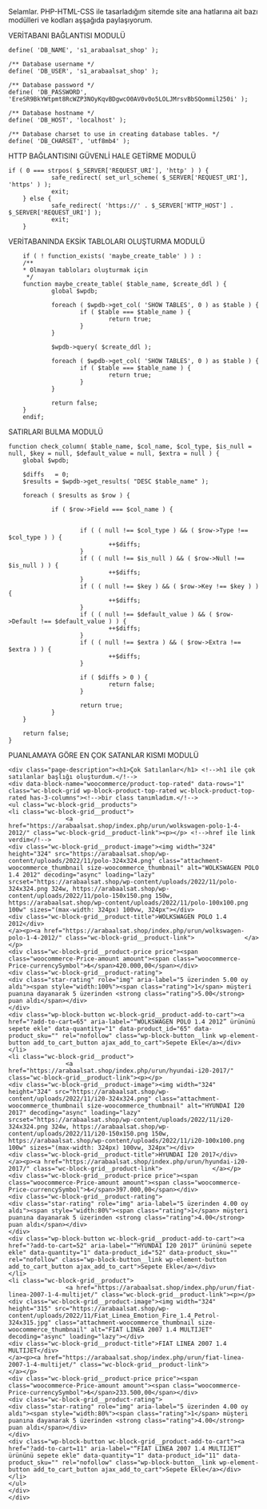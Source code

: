Selamlar. PHP-HTML-CSS ile tasarladığım sitemde site ana hatlarına ait bazı modülleri ve kodları aşşağıda paylaşıyorum.


VERİTABANI BAĞLANTISI MODULÜ


	define( 'DB_NAME', 's1_arabaalsat_shop' );

	/** Database username */
	define( 'DB_USER', 's1_arabaalsat_shop' );

	/** Database password */
	define( 'DB_PASSWORD', 'EreSR9BkYWtpmt8RcWZP3NOyKqvBDgwcO0AV0v0o5LOLJMrsvBbSQommil250i' );

	/** Database hostname */
	define( 'DB_HOST', 'localhost' );

	/** Database charset to use in creating database tables. */
	define( 'DB_CHARSET', 'utf8mb4' );





HTTP BAĞLANTISINI GÜVENLİ HALE GETİRME MODULÜ

	if ( 0 === strpos( $_SERVER['REQUEST_URI'], 'http' ) ) {
                safe_redirect( set_url_scheme( $_SERVER['REQUEST_URI'], 'https' ) );
                exit;
        } else {
                safe_redirect( 'https://' . $_SERVER['HTTP_HOST'] . $_SERVER['REQUEST_URI'] );
                exit;
        }
       
       
       
       
VERİTABANINDA EKSİK TABLOLARI OLUŞTURMA MODULÜ

		if ( ! function_exists( 'maybe_create_table' ) ) :
        /**
		* Olmayan tabloları oluşturmak için
         */
        function maybe_create_table( $table_name, $create_ddl ) {
                global $wpdb;

                foreach ( $wpdb->get_col( 'SHOW TABLES', 0 ) as $table ) {
                        if ( $table === $table_name ) {
                                return true;
                        }
                }

                $wpdb->query( $create_ddl );

                foreach ( $wpdb->get_col( 'SHOW TABLES', 0 ) as $table ) {
                        if ( $table === $table_name ) {
                                return true;
                        }
                }

                return false;
        }
		endif;




SATIRLARI BULMA MODULÜ

	function check_column( $table_name, $col_name, $col_type, $is_null = null, $key = null, $default_value = null, $extra = null ) {
        global $wpdb;

        $diffs   = 0;
        $results = $wpdb->get_results( "DESC $table_name" );

        foreach ( $results as $row ) {

                if ( $row->Field === $col_name ) {


                        if ( ( null !== $col_type ) && ( $row->Type !== $col_type ) ) {
                                ++$diffs;
                        }
                        if ( ( null !== $is_null ) && ( $row->Null !== $is_null ) ) {
                                ++$diffs;
                        }
                        if ( ( null !== $key ) && ( $row->Key !== $key ) ) {
                                ++$diffs;
                        }
                        if ( ( null !== $default_value ) && ( $row->Default !== $default_value ) ) {
                                ++$diffs;
                        }
                        if ( ( null !== $extra ) && ( $row->Extra !== $extra ) ) {
                                ++$diffs;
                        }

                        if ( $diffs > 0 ) {
                                return false;
                        }

                        return true;
                }
        }

        return false;
	}
	
	
PUANLAMAYA GÖRE EN ÇOK SATANLAR KISMI MODULÜ


	<div class="page-description"><h1>Çok Satılanlar</h1> <!-->h1 ile çok satılanlar başlığı oluşturdum.</!-->
	<div data-block-name="woocommerce/product-top-rated" data-rows="1" class="wc-block-grid wp-block-product-top-rated wc-block-product-top-rated has-3-columns"><!-->bir class tanımladım.</!-->
	<ul class="wc-block-grid__products">
	<li class="wc-block-grid__product">
					<a href="https://arabaalsat.shop/index.php/urun/wolkswagen-polo-1-4-2012/" class="wc-block-grid__product-link"><p></p> <!-->href ile link verdim</!-->
	<div class="wc-block-grid__product-image"><img width="324" height="324" src="https://arabaalsat.shop/wp-content/uploads/2022/11/polo-324x324.png" class="attachment-woocommerce_thumbnail size-woocommerce_thumbnail" alt="WOLKSWAGEN POLO 1.4 2012" decoding="async" loading="lazy" srcset="https://arabaalsat.shop/wp-content/uploads/2022/11/polo-324x324.png 324w, https://arabaalsat.shop/wp-content/uploads/2022/11/polo-150x150.png 150w, https://arabaalsat.shop/wp-content/uploads/2022/11/polo-100x100.png 100w" sizes="(max-width: 324px) 100vw, 324px"></div>
	<div class="wc-block-grid__product-title">WOLKSWAGEN POLO 1.4 2012</div>
	</a><p><a href="https://arabaalsat.shop/index.php/urun/wolkswagen-polo-1-4-2012/" class="wc-block-grid__product-link">				</a></p>
	<div class="wc-block-grid__product-price price"><span class="woocommerce-Price-amount amount"><span class="woocommerce-Price-currencySymbol">₺</span>420.000,00</span></div>
	<div class="wc-block-grid__product-rating">
	<div class="star-rating" role="img" aria-label="5 üzerinden 5.00 oy aldı"><span style="width:100%"><span class="rating">1</span> müşteri puanına dayanarak 5 üzerinden <strong class="rating">5.00</strong> puan aldı</span></div>
	</div>
	<div class="wp-block-button wc-block-grid__product-add-to-cart"><a href="?add-to-cart=65" aria-label="“WOLKSWAGEN POLO 1.4 2012” ürününü sepete ekle" data-quantity="1" data-product_id="65" data-product_sku="" rel="nofollow" class="wp-block-button__link wp-element-button add_to_cart_button ajax_add_to_cart">Sepete Ekle</a></div>
	</li>
	<li class="wc-block-grid__product">
					<a href="https://arabaalsat.shop/index.php/urun/hyundai-i20-2017/" class="wc-block-grid__product-link"><p></p>
	<div class="wc-block-grid__product-image"><img width="324" height="324" src="https://arabaalsat.shop/wp-content/uploads/2022/11/i20-324x324.png" class="attachment-woocommerce_thumbnail size-woocommerce_thumbnail" alt="HYUNDAI İ20 2017" decoding="async" loading="lazy" srcset="https://arabaalsat.shop/wp-content/uploads/2022/11/i20-324x324.png 324w, https://arabaalsat.shop/wp-content/uploads/2022/11/i20-150x150.png 150w, https://arabaalsat.shop/wp-content/uploads/2022/11/i20-100x100.png 100w" sizes="(max-width: 324px) 100vw, 324px"></div>
	<div class="wc-block-grid__product-title">HYUNDAI İ20 2017</div>
	</a><p><a href="https://arabaalsat.shop/index.php/urun/hyundai-i20-2017/" class="wc-block-grid__product-link">				</a></p>
	<div class="wc-block-grid__product-price price"><span class="woocommerce-Price-amount amount"><span class="woocommerce-Price-currencySymbol">₺</span>397.000,00</span></div>
	<div class="wc-block-grid__product-rating">
	<div class="star-rating" role="img" aria-label="5 üzerinden 4.00 oy aldı"><span style="width:80%"><span class="rating">1</span> müşteri puanına dayanarak 5 üzerinden <strong class="rating">4.00</strong> puan aldı</span></div>
	</div>
	<div class="wp-block-button wc-block-grid__product-add-to-cart"><a href="?add-to-cart=52" aria-label="“HYUNDAI İ20 2017” ürününü sepete ekle" data-quantity="1" data-product_id="52" data-product_sku="" rel="nofollow" class="wp-block-button__link wp-element-button add_to_cart_button ajax_add_to_cart">Sepete Ekle</a></div>
	</li>
	<li class="wc-block-grid__product">
					<a href="https://arabaalsat.shop/index.php/urun/fiat-linea-2007-1-4-multijet/" class="wc-block-grid__product-link"><p></p>
	<div class="wc-block-grid__product-image"><img width="324" height="315" src="https://arabaalsat.shop/wp-content/uploads/2022/11/Fiat_Linea_Emotion_Fire_1.4_Petrol-324x315.jpg" class="attachment-woocommerce_thumbnail size-woocommerce_thumbnail" alt="FIAT LINEA 2007 1.4 MULTIJET" decoding="async" loading="lazy"></div>
	<div class="wc-block-grid__product-title">FIAT LINEA 2007 1.4 MULTIJET</div>
	</a><p><a href="https://arabaalsat.shop/index.php/urun/fiat-linea-2007-1-4-multijet/" class="wc-block-grid__product-link">				</a></p>
	<div class="wc-block-grid__product-price price"><span class="woocommerce-Price-amount amount"><span class="woocommerce-Price-currencySymbol">₺</span>233.500,00</span></div>
	<div class="wc-block-grid__product-rating">
	<div class="star-rating" role="img" aria-label="5 üzerinden 4.00 oy aldı"><span style="width:80%"><span class="rating">1</span> müşteri puanına dayanarak 5 üzerinden <strong class="rating">4.00</strong> puan aldı</span></div>
	</div>
	<div class="wp-block-button wc-block-grid__product-add-to-cart"><a href="?add-to-cart=11" aria-label="“FIAT LINEA 2007 1.4 MULTIJET” ürününü sepete ekle" data-quantity="1" data-product_id="11" data-product_sku="" rel="nofollow" class="wp-block-button__link wp-element-button add_to_cart_button ajax_add_to_cart">Sepete Ekle</a></div>
	</li>
	</ul>
	</div>
	</div>
